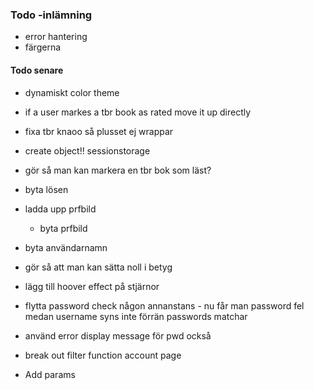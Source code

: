 
### Todo -inlämning
* error hantering 
* färgerna



#### Todo senare
* dynamiskt color theme

* if a user markes a tbr book as rated move it up directly

* fixa tbr knaoo så plusset ej wrappar

* create object!! sessionstorage

* gör så man kan markera en tbr bok som läst?

* byta lösen

* ladda upp prfbild
    * byta prfbild

* byta användarnamn

* gör så att man kan sätta noll i betyg

* lägg till hoover effect på stjärnor

* flytta password check någon annanstans - nu får man password fel medan username syns inte förrän passwords matchar

* använd error display message för pwd också

* break out filter function account page

* Add params 

